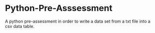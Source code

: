 # Python-Pre-Asssessment
A python pre-assessment in order to write a data set from a txt file into a csv data table.
